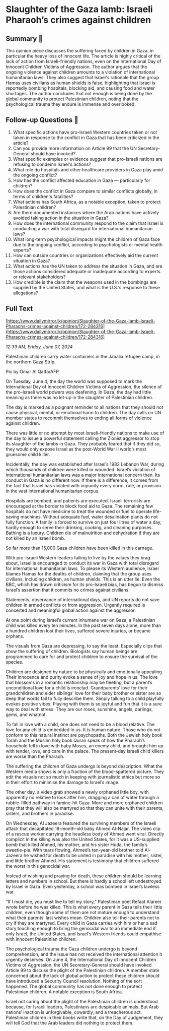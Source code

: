 # Slaughter of the Gaza lamb: Israeli Pharaoh’s crimes against children

## Summary 🤖

This opinion piece discusses the suffering faced by children in Gaza, in particular the heavy loss of innocent life. The article is highly critical of the lack of action from Israeli-friendly nations, even on the International Day of Innocent Children Victims of Aggression. The author argues that the ongoing violence against children amounts to a violation of international humanitarian laws. They also suggest that Israel's rationale that the group Hamas uses civilians as human shields is false, highlighting that Israel is reportedly bombing hospitals, blocking aid, and causing food and water shortages. The author concludes that not enough is being done by the global community to protect Palestinian children, noting that the psychological trauma they endure is immense and overlooked.


## Follow-up Questions 🤖

1. What specific actions have pro-Israeli Western countries taken or not taken in response to the conflict in Gaza that has been criticized in the article?
2. Can you provide more information on Article 99 that the UN Secretary-General should have invoked?
3. What specific examples or evidence suggest that pro-Israeli nations are refusing to condemn Israel's actions?
4. What role do hospitals and other healthcare providers in Gaza play amid the ongoing conflict? 
5. How has the conflict affected education in Gaza — particularly for children?
6. How does the conflict in Gaza compare to similar conflicts globally, in terms of children's fatalities?
7. What actions has South Africa, as a notable exception, taken to protect Palestinian children?
8. Are there documented instances where the Arab nations have actively avoided taking action in the situation in Gaza?
9. How does the international community respond to the claim that Israel is conducting a war with total disregard for international humanitarian laws?
10. What long-term psychological impacts might the children of Gaza face due to the ongoing conflict, according to psychologists or mental health experts?
11. How can outside countries or organizations effectively aid the current situation in Gaza?
12. What actions has the UN taken to address the situation in Gaza, and are those actions considered adequate or inadequate according to experts or relevant stakeholders?
13. How credible is the claim that the weapons used in the bombings are supplied by the United States, and what is the U.S.'s response to these allegations?

## Full Text

[https://www.dailymirror.lk/opinion/Slaughter-of-the-Gaza-lamb-Israeli-Pharaohs-crimes-against-children/172-284316](https://www.dailymirror.lk/opinion/Slaughter-of-the-Gaza-lamb-Israeli-Pharaohs-crimes-against-children/172-284316)

*12:39 AM, Friday, June 07, 2024*

Palestinian children carry water containers in the Jabalia refugee camp, in the northern Gaza Strip.

Pic by Omar Al Qatta/AFP

On Tuesday, June 4, the day the world was supposed to mark the International Day of Innocent Children Victims of Aggression, the silence of the pro-Israeli world powers was deafening. In Gaza, the day had little meaning as there was no let-up in the slaughter of Palestinian children.

The day is marked as a poignant reminder to all nations that they should not cause physical, mental, or emotional harm to children. The day calls on UN member states to recommit themselves to ending all forms of violence against children.

There was little or no attempt by most Israeli-friendly nations to make use of the day to issue a powerful statement calling the Zionist aggressor to stop its slaughter of the lambs in Gaza. They probably feared that if they did so, they would only expose Israel as the post-World War II world’s most gruesome child killer.

Incidentally, the day was established after Israel’s 1982 Lebanon War, during which thousands of children were killed or wounded. Israel’s violation of international humanitarian laws was a major international concern then. Its conduct in Gaza is no different now. If there is a difference, it comes from the fact that Israel has violated with impunity every norm, rule, or provision in the vast international humanitarian corpus.

Hospitals are bombed, and patients are executed. Israeli terrorists are encouraged at the border to block food aid to Gaza. The remaining few hospitals do not have medicine to treat the wounded or fuel to operate life-saving machines. Without adequate fuel, water desalination plants do not fully function. A family is forced to survive on just four litres of water a day, hardly enough to serve their drinking, cooking, and cleaning purposes. Bathing is a luxury. Children die of malnutrition and dehydration if they are not killed by an Israeli bomb.

So far more than 15,000 Gaza children have been killed in this carnage.

With pro-Israeli Western leaders failing to live by the values they brag about, Israel is encouraged to conduct its war in Gaza with total disregard for international humanitarian laws. To please its Western audience, Israel blames Hamas for the deaths of children, claiming that the group uses civilians, including children, as human shields. This is an utter lie. Even the BBC, which has drawn criticism for its pro-Israeli bias, has begun to dismiss Israel’s assertion that it commits no crimes against civilians.

Statements, observance of international days, and UN reports do not save children in armed conflicts or from aggression. Urgently required is concerted and meaningful global action against the aggressor.

At one point during Israel’s current inhumane war on Gaza, a Palestinian child was killed every ten minutes. In the past seven days alone, more than a hundred children lost their lives, suffered severe injuries, or became orphans.

The visuals from Gaza are depressing, to say the least. Especially clips that show the suffering of children. Biologists say human beings are programmed to care for and protect children to ensure the survival of the species.

Children are designed by nature to be physically and emotionally appealing. Their innocence and purity evoke a sense of joy and hope in us. The love that blossoms in a romantic relationship may be fleeting, but a parent’s unconditional love for a child is ironclad. Grandparents’ love for their grandchildren and elder siblings’ love for their baby brother or sister are so deep that words fail to fully describe them. Simply talking to a child playfully evokes positive vibes. Playing with them is so joyful and fun that it is a sure way to deal with stress. They are our roses, sunshine, angels, darlings, gems, and whatnot.

To fall in love with a child, one does not need to be a blood relative. The love for any child is embedded in us. It is human nature. Those who do not conform to this natural instinct are psychopaths. Both the Jewish holy book Torah and the Muslim holy book Quran speak of how the Pharaoh’s household fell in love with baby Moses, an enemy child, and brought him up with tender, love, and care in the palace. The present-day Israeli child killers are worse than the Pharaoh.

The suffering the children of Gaza undergo is beyond description. What the Western media shows is only a fraction of the blood-spattered picture. They edit the visuals not so much in keeping with journalistic ethics but more so in their effort to minimise the damage to Israel’s image.

The other day, a video grab showed a newly orphaned little boy, with apparently no relative to look after him, dragging a can of water through a rubble-filled pathway in famine-hit Gaza. More and more orphaned children pray that they will also be martyred so that they can unite with their parents, sisters, and brothers in paradise.

On Wednesday, Al Jazeera featured the surviving members of the Israeli attack that decapitated 18-month-old baby Ahmed Al-Najar. The video clip of a rescue worker carrying the headless body of Ahmed went viral. Directly complicit in the killing was also the United States, for it was a US-supplied bomb that killed Ahmed, his mother, and his sister Huda, the family’s sweetie-pie. With tears flowing, Ahmed’s ten-year-old brother told Al-Jazeera he wished for death to be united in paradise with his mother, sister, and little brother Ahmed. His statement is testimony that children suffered the worst in this genocidal war.

Instead of wishing and praying for death, these children should be learning letters and numbers in school. But there is hardly a school left undestroyed by Israel in Gaza. Even yesterday, a school was bombed in Israel’s lawless war.

“If I must die, you must live to tell my story,” Palestinian poet Refaat Alareer wrote before he was killed. This is what every parent in Gaza tells their little children, even though some of them are not mature enough to understand what their parents’ last wishes mean. Children also tell their parents not to cry if they are martyred. Every child in Gaza carries with him or her a sad story touching enough to bring the genocidal war to an immediate end if only Israel, the United States, and Israel’s Western friends could empathise with innocent Palestinian children.

The psychological trauma the Gaza children undergo is beyond comprehension, and the issue has not received the international attention it urgently deserves. On June 4, the International Day of Innocent Children Victims of Aggression, the UN Secretary-General should have invoked Article 99 to discuss the plight of the Palestinian children. A member state concerned about the lack of global action to protect these children should have introduced a Security Council resolution. Nothing of the sort happened. The global community has not done enough to protect Palestinian children. A notable exception is South Africa.

Israel not caring about the plight of the Palestinian children is understood because, for Israeli leaders, Palestinians are despicable animals. But Arab nations’ inaction is unforgivable, cowardly, and a treacherous act. Palestinian children in their books write that, on the Day of Judgement, they will tell God that the Arab leaders did nothing to protect them.


